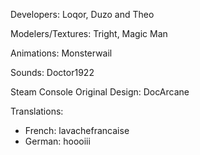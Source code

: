 Developers: Loqor, Duzo and Theo

Modelers/Textures: Tright, Magic Man

Animations: Monsterwail

Sounds: Doctor1922

Steam Console Original Design: DocArcane

Translations: 
- French: lavachefrancaise
- German: hoooiii